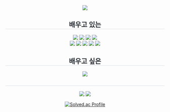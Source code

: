 <div align=center>
	<img src="https://capsule-render.vercel.app/api?type=waving&color=0:99f8ff,100:e0faff&height=180&text=☁Yujin's%20github☁&animation=fadeIn&fontColor=000000&fontSize=60" />
  
  <h2 style="border-bottom: 1px solid #d8dee4; color: #282d33;">배우고 있는</h2>
  <div style="margin: 0 auto; text-align: center;" align= "center">
    <img src="https://img.shields.io/badge/React-61DAFB?style=for-the-badge&logo=React&logoColor=white">
    <img src="https://img.shields.io/badge/HTML5-E34F26?style=for-the-badge&logo=HTML5&logoColor=white">
    <img src="https://img.shields.io/badge/Javascript-F7DF1E?style=for-the-badge&logo=Javascript&logoColor=white">
    <img src="https://img.shields.io/badge/TypeScript-007ACC?style=for-the-badge&logo=typescript&logoColor=white">
  </br>
    <img src="https://img.shields.io/badge/Python-3776AB?style=for-the-badge&logo=Python&logoColor=white">
    <img src="https://img.shields.io/badge/Github-181717?style=for-the-badge&logo=Github&logoColor=white">
    <img src="https://img.shields.io/badge/Notion-000000?style=for-the-badge&logo=Notion&logoColor=white">
    <img src="https://img.shields.io/badge/Slack-4A154B?style=for-the-badge&logo=Slack&logoColor=white">
    <img src="https://img.shields.io/badge/React_Native-20232A?style=for-the-badge&logo=react&logoColor=61DAFB">
  </div>
  
  <h2 style="border-bottom: 1px solid #d8dee4; color: #282d33;">배우고 싶은</h2>
  <div style="margin: 0 auto; text-align: center;" align= "center">
    <img src="https://img.shields.io/badge/Next.js-000?logo=nextdotjs&logoColor=fff&style=for-the-badge">   
  </div>
  
  <h2 style="border-bottom: 1px solid #d8dee4; color: #282d33;"></h2>
  <img src="https://github-readme-stats.vercel.app/api/top-langs/?username=siawase17&layout=compact">
  <img src="https://github-readme-stats.vercel.app/api?username=siawase17&show_icons=true">
      
[![Solved.ac Profile](http://mazassumnida.wtf/api/v2/generate_badge?boj=qkrdbw)](https://solved.ac/qkrdbw)
</div>
    
